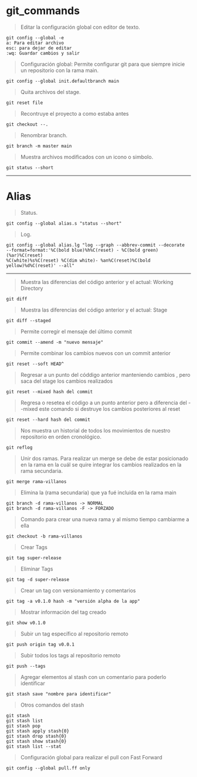 # git_commands

> Editar la configuración global con editor de texto.

```
git config --global -e
a: Para editar archivo
esc: para dejar de editar
:wq: Guardar cambios y salir
```

> Configuración global: Permite configurar git para que siempre inicie un repositorio con la rama main.

```
git config --global init.defaultbranch main
```

> Quita archivos del stage.

```
git reset file
```

> Recontruye el proyecto a como estaba antes

```
git checkout --.
```

> Renombrar branch.

```
git branch -m master main
```

> Muestra archivos modificados con un icono o simbolo.

```
git status --short
```

---

# Alias

> Status.

```
git config --global alias.s "status --short"
```

> Log.

```
git config --global alias.lg "log --graph --abbrev-commit --decorate 
--format=format:'%C(bold blue)%h%C(reset) - %C(bold green)(%ar)%C(reset) 
%C(white)%s%C(reset) %C(dim white)- %an%C(reset)%C(bold yellow)%d%C(reset)' --all"
```

---

> Muestra las diferencias del código anterior y el actual: Working Directory

```
git diff
```

> Muestra las diferencias del código anterior y el actual: Stage

```
git diff --staged
```

> Permite corregir el mensaje del último commit

```
git commit --amend -m "nuevo mensaje"
```

> Permite combinar los cambios nuevos con un commit anterior

```
git reset --soft HEAD^ 
```

> Regresar a un punto del códdigo anterior manteniendo cambios , pero saca del stage los cambios realizados

```
git reset --mixed hash del commit
```

> Regresa o resetea el código a un punto anterior pero a diferencia del --mixed este comando si destruye los cambios posteriores al reset

```
git reset --hard hash del commit
```

> Nos muestra un historial de todos los movimientos de nuestro repositorio en orden cronológico.

```
git reflog
```

> Unir dos ramas. Para realizar un merge se debe de estar posicionado en la rama en la cuál se quire integrar los cambios realizados en la rama secundaria.

```
git merge rama-villanos
```

> Elimina la (rama secundaria) que ya fué incluida en la rama main

```
git branch -d rama-villanos -> NORMAL
git branch -d rama-villanos -F -> FORZADO
```

> Comando para crear una nueva rama y al mismo tiempo cambiarme a ella

```
git checkout -b rama-villanos
```

> Crear Tags

```
git tag super-release
```

> Eliminar Tags

```
git tag -d super-release
```

> Crear un tag con versionamiento y comentarios

```
git tag -a v0.1.0 hash -m "versión alpha de la app"
```

> Mostrar información del tag creado

```
git show v0.1.0
```

> Subir un tag específico al repositorio remoto

```
git push origin tag v0.0.1
```

> Subir todos los tags al repositorio remoto

```
git push --tags
```

> Agregar elementos al stash con un comentario para poderlo identificar

```
git stash save "nombre para identificar"
```

> Otros comandos del stash

```
git stash
git stash list
git stash pop
git stash apply stash{0}
git stash drop stash{0}
git stash show stash{0}
git stash list --stat
```

> Configuración global para realizar el pull con Fast Forward

```
git config --global pull.ff only
```
